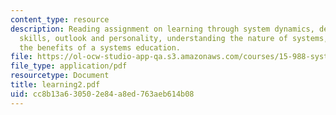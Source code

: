 ```yaml
---
content_type: resource
description: Reading assignment on learning through system dynamics, developing personal
  skills, outlook and personality, understanding the nature of systems, and achieving
  the benefits of a systems education.
file: https://ol-ocw-studio-app-qa.s3.amazonaws.com/courses/15-988-system-dynamics-self-study-fall-1998-spring-1999/cc8b13a630502e84a8ed763aeb614b08_learning2.pdf
file_type: application/pdf
resourcetype: Document
title: learning2.pdf
uid: cc8b13a6-3050-2e84-a8ed-763aeb614b08
---
```

